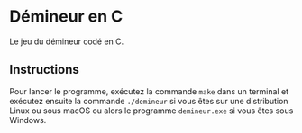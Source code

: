 # Démineur en C

Le jeu du démineur codé en C.

## Instructions

Pour lancer le programme, exécutez la commande `make` dans un terminal et exécutez ensuite la commande `./demineur` si vous êtes sur une distribution Linux ou sous macOS ou alors le programme `demineur.exe` si vous êtes sous Windows.
